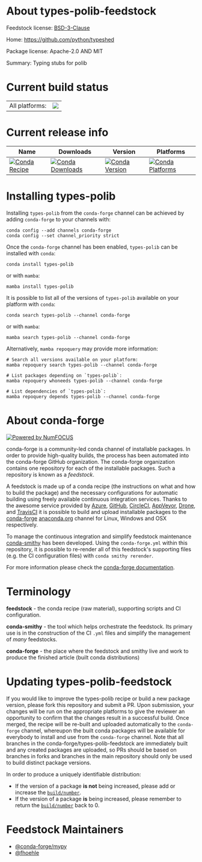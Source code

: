 About types-polib-feedstock
===========================

Feedstock license: [BSD-3-Clause](https://github.com/conda-forge/types-polib-feedstock/blob/main/LICENSE.txt)

Home: https://github.com/python/typeshed

Package license: Apache-2.0 AND MIT

Summary: Typing stubs for polib

Current build status
====================


<table><tr><td>All platforms:</td>
    <td>
      <a href="https://dev.azure.com/conda-forge/feedstock-builds/_build/latest?definitionId=13149&branchName=main">
        <img src="https://dev.azure.com/conda-forge/feedstock-builds/_apis/build/status/types-polib-feedstock?branchName=main">
      </a>
    </td>
  </tr>
</table>

Current release info
====================

| Name | Downloads | Version | Platforms |
| --- | --- | --- | --- |
| [![Conda Recipe](https://img.shields.io/badge/recipe-types--polib-green.svg)](https://anaconda.org/conda-forge/types-polib) | [![Conda Downloads](https://img.shields.io/conda/dn/conda-forge/types-polib.svg)](https://anaconda.org/conda-forge/types-polib) | [![Conda Version](https://img.shields.io/conda/vn/conda-forge/types-polib.svg)](https://anaconda.org/conda-forge/types-polib) | [![Conda Platforms](https://img.shields.io/conda/pn/conda-forge/types-polib.svg)](https://anaconda.org/conda-forge/types-polib) |

Installing types-polib
======================

Installing `types-polib` from the `conda-forge` channel can be achieved by adding `conda-forge` to your channels with:

```
conda config --add channels conda-forge
conda config --set channel_priority strict
```

Once the `conda-forge` channel has been enabled, `types-polib` can be installed with `conda`:

```
conda install types-polib
```

or with `mamba`:

```
mamba install types-polib
```

It is possible to list all of the versions of `types-polib` available on your platform with `conda`:

```
conda search types-polib --channel conda-forge
```

or with `mamba`:

```
mamba search types-polib --channel conda-forge
```

Alternatively, `mamba repoquery` may provide more information:

```
# Search all versions available on your platform:
mamba repoquery search types-polib --channel conda-forge

# List packages depending on `types-polib`:
mamba repoquery whoneeds types-polib --channel conda-forge

# List dependencies of `types-polib`:
mamba repoquery depends types-polib --channel conda-forge
```


About conda-forge
=================

[![Powered by
NumFOCUS](https://img.shields.io/badge/powered%20by-NumFOCUS-orange.svg?style=flat&colorA=E1523D&colorB=007D8A)](https://numfocus.org)

conda-forge is a community-led conda channel of installable packages.
In order to provide high-quality builds, the process has been automated into the
conda-forge GitHub organization. The conda-forge organization contains one repository
for each of the installable packages. Such a repository is known as a *feedstock*.

A feedstock is made up of a conda recipe (the instructions on what and how to build
the package) and the necessary configurations for automatic building using freely
available continuous integration services. Thanks to the awesome service provided by
[Azure](https://azure.microsoft.com/en-us/services/devops/), [GitHub](https://github.com/),
[CircleCI](https://circleci.com/), [AppVeyor](https://www.appveyor.com/),
[Drone](https://cloud.drone.io/welcome), and [TravisCI](https://travis-ci.com/)
it is possible to build and upload installable packages to the
[conda-forge](https://anaconda.org/conda-forge) [anaconda.org](https://anaconda.org/)
channel for Linux, Windows and OSX respectively.

To manage the continuous integration and simplify feedstock maintenance
[conda-smithy](https://github.com/conda-forge/conda-smithy) has been developed.
Using the ``conda-forge.yml`` within this repository, it is possible to re-render all of
this feedstock's supporting files (e.g. the CI configuration files) with ``conda smithy rerender``.

For more information please check the [conda-forge documentation](https://conda-forge.org/docs/).

Terminology
===========

**feedstock** - the conda recipe (raw material), supporting scripts and CI configuration.

**conda-smithy** - the tool which helps orchestrate the feedstock.
                   Its primary use is in the construction of the CI ``.yml`` files
                   and simplify the management of *many* feedstocks.

**conda-forge** - the place where the feedstock and smithy live and work to
                  produce the finished article (built conda distributions)


Updating types-polib-feedstock
==============================

If you would like to improve the types-polib recipe or build a new
package version, please fork this repository and submit a PR. Upon submission,
your changes will be run on the appropriate platforms to give the reviewer an
opportunity to confirm that the changes result in a successful build. Once
merged, the recipe will be re-built and uploaded automatically to the
`conda-forge` channel, whereupon the built conda packages will be available for
everybody to install and use from the `conda-forge` channel.
Note that all branches in the conda-forge/types-polib-feedstock are
immediately built and any created packages are uploaded, so PRs should be based
on branches in forks and branches in the main repository should only be used to
build distinct package versions.

In order to produce a uniquely identifiable distribution:
 * If the version of a package **is not** being increased, please add or increase
   the [``build/number``](https://docs.conda.io/projects/conda-build/en/latest/resources/define-metadata.html#build-number-and-string).
 * If the version of a package **is** being increased, please remember to return
   the [``build/number``](https://docs.conda.io/projects/conda-build/en/latest/resources/define-metadata.html#build-number-and-string)
   back to 0.

Feedstock Maintainers
=====================

* [@conda-forge/mypy](https://github.com/conda-forge/mypy/)
* [@fhoehle](https://github.com/fhoehle/)

